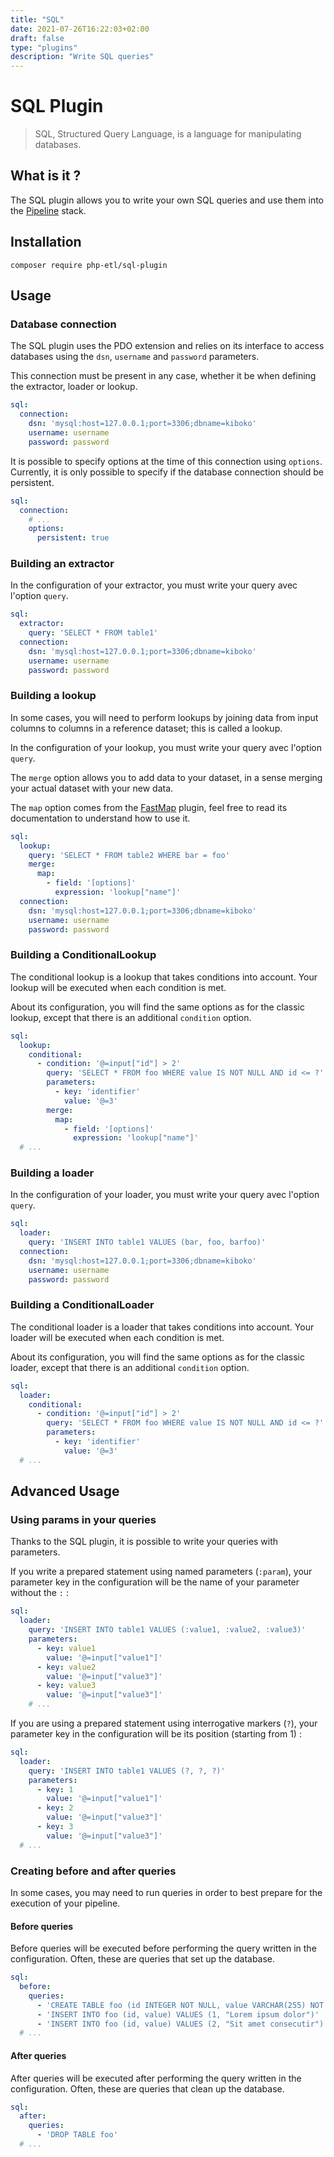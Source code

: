 ```yaml
---
title: "SQL"
date: 2021-07-26T16:22:03+02:00
draft: false
type: "plugins"
description: "Write SQL queries"
---
```


# SQL Plugin

> SQL, Structured Query Language, is a language for manipulating databases.

## What is it ?

The SQL plugin allows you to write your own SQL queries and use them into the [Pipeline](https://github.com/php-etl/pipeline)
stack.

## Installation

```shell
composer require php-etl/sql-plugin
```

## Usage

### Database connection
The SQL plugin uses the PDO extension and relies on its interface to access databases using
the `dsn`, `username` and `password` parameters.

This connection must be present in any case, whether it be when defining the extractor,
loader or lookup.

```yaml
sql:
  connection:
    dsn: 'mysql:host=127.0.0.1;port=3306;dbname=kiboko'
    username: username
    password: password
```

It is possible to specify options at the time of this connection using `options`. Currently, it is only possible to
specify if the database connection should be persistent.

```yaml
sql:
  connection:
    # ...
    options:
      persistent: true
```

### Building an extractor

In the configuration of your extractor, you must write your query avec l'option `query`.

```yaml
sql:
  extractor:
    query: 'SELECT * FROM table1'
  connection:
    dsn: 'mysql:host=127.0.0.1;port=3306;dbname=kiboko'
    username: username
    password: password
```

### Building a lookup

In some cases, you will need to perform lookups by joining data from input columns to columns in a reference dataset;
this is called a lookup.

In the configuration of your lookup, you must write your query avec l'option `query`.

The `merge` option allows you to add data to your dataset, in a sense merging your actual dataset with your new data.

The `map` option comes from the [FastMap](../../../connectivity/fast-map) plugin, feel free to read its documentation
to understand how to use it.

```yaml
sql:
  lookup:
    query: 'SELECT * FROM table2 WHERE bar = foo'
    merge:
      map:
        - field: '[options]'
          expression: 'lookup["name"]'
  connection:
    dsn: 'mysql:host=127.0.0.1;port=3306;dbname=kiboko'
    username: username
    password: password

```

### Building a ConditionalLookup

The conditional lookup is a lookup that takes conditions into account. Your lookup will be executed when each
condition is met.

About its configuration, you will find the same options as for the classic lookup, except that there is an additional
`condition` option.

```yaml
sql:
  lookup:
    conditional:
      - condition: '@=input["id"] > 2'
        query: 'SELECT * FROM foo WHERE value IS NOT NULL AND id <= ?'
        parameters:
          - key: 'identifier'
            value: '@=3'
        merge:
          map:
            - field: '[options]'
              expression: 'lookup["name"]'
  # ...
```

### Building a loader

In the configuration of your loader, you must write your query avec l'option `query`.

```yaml
sql:
  loader:
    query: 'INSERT INTO table1 VALUES (bar, foo, barfoo)'
  connection:
    dsn: 'mysql:host=127.0.0.1;port=3306;dbname=kiboko'
    username: username
    password: password

```

### Building a ConditionalLoader

The conditional loader is a loader that takes conditions into account. Your loader will be executed when each
condition is met.

About its configuration, you will find the same options as for the classic loader, except that there is an additional
`condition` option.

```yaml
sql:
  loader:
    conditional:
      - condition: '@=input["id"] > 2'
        query: 'SELECT * FROM foo WHERE value IS NOT NULL AND id <= ?'
        parameters:
          - key: 'identifier'
            value: '@=3'
  # ...
```

## Advanced Usage

### Using params in your queries

Thanks to the SQL plugin, it is possible to write your queries with parameters.

If you write a prepared statement using named parameters (`:param`), your parameter key in the configuration will be
the name of your parameter without the `:` :

```yaml
sql:
  loader:
    query: 'INSERT INTO table1 VALUES (:value1, :value2, :value3)'
    parameters:
      - key: value1
        value: '@=input["value1"]'
      - key: value2
        value: '@=input["value3"]'
      - key: value3
        value: '@=input["value3"]'
    # ... 
```

If you are using a prepared statement using interrogative markers (`?`), your parameter key in the
configuration will be its position (starting from 1) :

```yaml
sql:
  loader: 
    query: 'INSERT INTO table1 VALUES (?, ?, ?)'
    parameters:
      - key: 1
        value: '@=input["value1"]'
      - key: 2
        value: '@=input["value3"]'
      - key: 3
        value: '@=input["value3"]'
  # ... 
```

### Creating before and after queries

In some cases, you may need to run queries in order to best prepare for the execution of your pipeline.

#### Before queries
Before queries will be executed before performing the query written in the configuration. Often, these are
queries that set up the database.

```yaml
sql:
  before:
    queries:
      - 'CREATE TABLE foo (id INTEGER NOT NULL, value VARCHAR(255) NOT NULL)'
      - 'INSERT INTO foo (id, value) VALUES (1, "Lorem ipsum dolor")'
      - 'INSERT INTO foo (id, value) VALUES (2, "Sit amet consecutir")'
  # ...
```

#### After queries
After queries will be executed after performing the query written in the configuration. Often, these are
queries that clean up the database.

```yaml
sql:
  after:
    queries:
      - 'DROP TABLE foo'
  # ...
```
